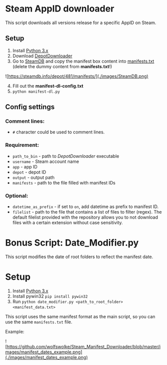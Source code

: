 # Steam AppID downloader

This script downloads all versions release for a specific AppID on Steam.

## Setup

1. Install [Python 3.x](https://www.python.org/downloads/)
2. Download [DepotDownloader](https://github.com/SteamRE/DepotDownloader/releases/latest)
3. Go to [SteamDB](https://steamdb.info/depot/481/manifests/) and copy the manifest box content into [manifests.txt](./src/manifests.txt) (delete the dummy content from **manifests.txt**!)

![https://steamdb.info/depot/481/manifests/](./images/SteamDB.png)

4. Fill out the **manifest-dl-config.txt**
5. `python manifest-dl.py`

## Config settings

### Comment lines:

- `#` character could be used to comment lines.

### Requirement:

- `path_to_bin` - path to *DepotDownloader* executable
- `username` - Steam account name
- `app` - app ID
- `depot` - depot ID
- `output` - output path
- `manifests` - path to the file filled with manifest IDs

### Optional:

- `datetime_as_prefix` - if set to `on`, add datetime as prefix to manifest ID.
- `filelist` - path to the file that contains a list of files to filter (regex). 
The default filelist provided with the repository allows you to not download files with a certain extension without case sensitivity.


# Bonus Script: Date_Modifier.py

This script modifies the date of root folders to reflect the manifest date.

# Setup
1. Install [Python 3.x](https://www.python.org/downloads/)
2. Install pywin32 `pip install pywin32`
3. Run `python date_modifier.py <path_to_root_folder> <manifest_data.txt>`

This script uses the same manifest format as the main script, so you can use the same `manifests.txt` file.

Example:

![https://github.com/wolfswolke/Steam_Manifest_Downloader/blob/master/images/manifest_dates_example.png](./images/manifest_dates_example.png)
